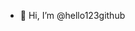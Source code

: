 - 👋 Hi, I’m @hello123github
<!---
hello123github/hello123github is a ✨ special ✨ repository because its `README.md` (this file) appears on your GitHub profile.
You can click the Preview link to take a look at your changes.
--->
